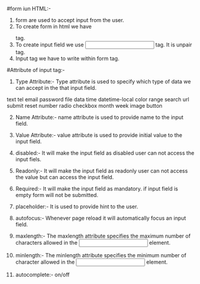 #form iun HTML:-

1. form are used to accept input from the user.
2. To create form in html we have <form></form> tag.
3. To create input field we use <input> tag. It is unpair tag.
4. Input tag we have to write within form tag.

#Attribute of input tag:-
1. Type Attribute:- Type attribute is used to specify which type of data we can accept in the that input field.

text
tel
email
password
file
data
time
datetime-local
color
range
search
url
submit
reset
number
radio
checkbox
month
week
image
button


2. Name Attribute:- name attribute is used to provide name to the input field.

3. Value Attribute:- value attribute is used to provide initial value to the input field.

4. disabled:- It will make the input field as disabled user can not access the input fiels.

5. Readonly:- It will make the input field as readonly user can not access the value but can access the input field.

6. Required:- It will make the input field as mandatory. if input field is empty form will not be submitted.

7. placeholder:- It is used to provide hint to the user.

8. autofocus:- Whenever page reload it will automatically focus an input field.

9. maxlength:- The maxlength attribute specifies the maximum number of characters allowed in the <input> element.

10. minlength:- The minlength attribute specifies the minimum number of character allowed in the <input> element.

11. autocomplete:- on/off
